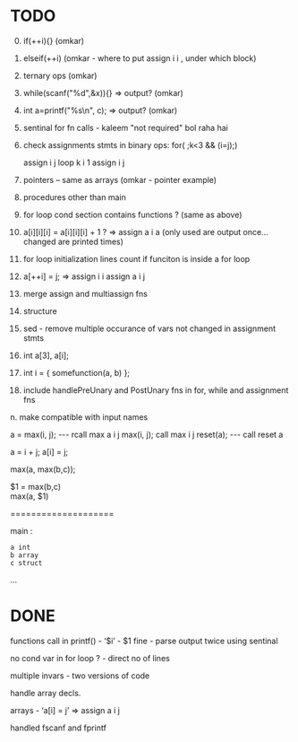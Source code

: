 ﻿﻿

TODO
===

0. if(++i){} (omkar)

1. elseif(++i) (omkar - where to put assign i i , under which block)

2. ternary ops (omkar)

3. while(scanf("%d",&x)){} => output? (omkar)

4. int a=printf("%s\n", c); => output? (omkar)

5. sentinal for fn calls - kaleem "not required" bol raha hai

6. check assignments stmts in binary ops:
	for(   ;k<3 && (i=j);)

	assign i j
	loop k i 1
	assign i j

7. pointers – same as arrays (omkar - pointer example)

8. procedures other than main

8. for loop cond section contains functions ? (same as above)

9. a[i][i][i] = a[i][i][i] + 1 ? => assign a i a  (only used are output once... changed are printed times)

10. for loop initialization lines count if funciton is inside a for loop

11. a[++i] = j;
		 => assign i i
		assign a i j

12. merge assign and multiassign fns

13. structure

14. sed - remove multiple occurance of vars not changed in assignment stmts

15. int a[3], a[i];

16. int i = { somefunction(a, b) };

18. include handlePreUnary and PostUnary fns in for, while and assignment fns

n. make compatible with input names


a = max(i, j); --- rcall max a i j
max(i, j); call max i j
reset(a); --- call reset a 

a = i + j;
a[i] = j;


max(a, max(b,c));

$1 = max(b,c)  
max(a, $1)


====================

main :

	a int
	b array
	c struct
...


DONE 
=====

functions call in printf() - ‘$i’ -  $1 fine - parse output twice using sentinal

no cond var in for loop ? - direct no of lines

multiple invars - two versions of code

handle array decls.

arrays - ‘a[i] = j’ => assign a i j

handled fscanf and fprintf